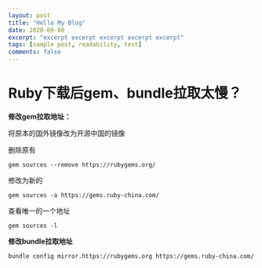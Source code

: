 ```yaml
---
layout: post
title: "Hello My Blog"
date: 2020-09-08
excerpt: "excerpt excerpt excerpt excerpt excerpt"
tags: [sample post, readability, test]
comments: false
---
```




# Ruby下载后gem、bundle拉取太慢？



**修改gem拉取地址：**

将原本的国外镜像改为开源中国的镜像



删除原有

```shell
gem sources --remove https://rubygems.org/
```

修改为新的

```shell
gem sources -a https://gems.ruby-china.com/
```

查看唯一的一个地址

```shell
gem sources -l
```



**修改bundle拉取地址**

```shell
bundle config mirror.https://rubygems.org https://gems.ruby-china.com/
```


